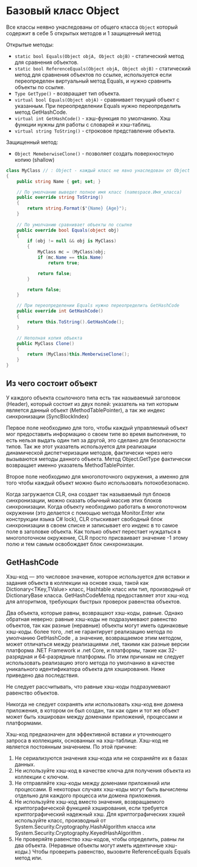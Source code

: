 # Базовый класс Object

Все классы неявно унаследованы от общего класса `Object` который содержит в себе 5 открытых методов и 1 защищенный метод

Открытые методы:

* `static bool Equals(Object objA, Object objB)` - статический метод для сравнения объектов.
* `static bool ReferenceEquals(Object objA, Object objB)` - статический метод для сравнения объектов по ссылке, используется если переопределен виртуальный метод Equals, и нужно сравнить объекты по ссылке.
* `Type GetType()` - возвращает тип объекта.
* `virtual bool Equals(Object objA)` - сравнивает текущий объект с указанным. При переопределении Equals нужно переопределить метод GetHashCode.
* `virtual int GetHashCode()` - хэш-функция по умолчанию. Хэш функции нужны для работы с словарей и хэш-таблиц.
* `virtual string ToString()` - строковое представление объекта.

Защищенный метод:

* `Object MemeberwiseClone()` - позволяет создать поверхностную копию (shallow)

```c#
class MyClass // : Object - каждый класс не явно унаследован от Object
{
    public string Name { get; set; }    

    // По умолчанию выведет полное имя класс (namespace.Имя_класса)
    public override string ToString()
    {
        return string.Format($"{Name} {Age}");
    }
    
    // По умолчанию сравнивает объекты по ссылке
    public override bool Equals(object obj)
    {
        if (obj != null && obj is MyClass)
        {
            MyClass mc = (MyClass)obj;
            if (mc.Name == this.Name)
                return true;

            return false;
        }

        return false;
    }

    // При переопределении Equals нужно переопределить GetHashCode
    public override int GetHashCode()
    {
        return this.ToString().GetHashCode();
    }

    // Неполная копия объекта
    public MyClass Clone()
    {
        return (MyClass)this.MemberwiseClone();
    }
}
```

## Из чего состоит объект

У каждого объекта ссылочного типа есть так называемый заголовок (Header), который состоит из двух полей: указатель на тип которым является данный объект (MethodTablePointer), а так же индекс синхронизации (SyncBlockIndex)

Первое поле необходимо для того, чтобы каждый управляемый объект мог предоставить информацию о своем типе во время выполнения, то есть нельзя выдать один тип за другой, это сделано для безопасности типов. Так же этот указатель используется для реализации динамической диспетчеризации методов, фактически через него вызываются методы данного объекта. Метод Object.GetType фактически возвращает именно указатель MethodTablePointer.

Второе поле необходимо для многопоточного окружения, а именно для того чтобы каждый объект можно было использовать потокобезопасно.

Когда загружается CLR, она создает так называемый пул блоков синхронизации, можно сказать обычный массив этих блоков синхронизации. Когда объекту необходимо работать в многопоточном окружении (это делается с помощью метода Monitor.Enter или конструкции языка C# lock), CLR отыскивает свободный блок синхронизации в своем списке и записывает его индекс в то самое поле в заголовке объекта. Как только объект перестает нуждаться в многопоточном окружение, CLR просто присваивает значение -1 этому полю и тем самым освобождает блок синхронизации.

## GetHashCode

Хэш-код — это числовое значение, которое используется для вставки и задания объекта в коллекции на основе хэша, такой как Dictionary<TKey,TValue> класс, Hashtable класс или тип, производный от DictionaryBase класса. GetHashCodeМетод предоставляет этот хэш-код для алгоритмов, требующих быстрых проверок равенства объектов.

Два объекта, которые равны, возвращают хэш-коды, равные. Однако обратная неверно: равные хэш-коды не подразумевают равенство объектов, так как разные (неравные) объекты могут иметь одинаковые хэш-коды. более того, .net не гарантирует реализацию метода по умолчанию GetHashCode , а значение, возвращаемое этим методом, может отличаться между реализациями .net, такими как разные версии платформа .NET Framework и .net Core, и платформы, такие как 32-разрядная и 64-разрядные платформы. По этим причинам не следует использовать реализацию этого метода по умолчанию в качестве уникального идентификатора объекта для хэширования. Ниже приведено два последствия.

Не следует рассчитывать, что равные хэш-коды подразумевают равенство объектов.

Никогда не следует сохранять или использовать хэш-код вне домена приложения, в котором он был создан, так как один и тот же объект может быть хэширован между доменами приложений, процессами и платформами.

Хэш-код предназначен для эффективной вставки и уточняющего запроса в коллекциях, основанных на хэш-таблице. Хэш-код не является постоянным значением. По этой причине:

1. Не сериализуются значения хэш-кода или не сохраняйте их в базах данных.
2. Не используйте хэш-код в качестве ключа для получения объекта из коллекции с ключом.
3. Не отправляйте хэш-коды между доменами приложений или процессами. В некоторых случаях хэш-коды могут быть вычислены отдельно для каждого процесса или домена приложения.
4. Не используйте хэш-код вместо значения, возвращаемого криптографической функцией хэширования, если требуется криптографический надежный хэш. Для криптографических хэшей используйте класс, производный от System.Security.Cryptography.HashAlgorithm класса или System.Security.Cryptography.KeyedHashAlgorithm .
5. Не проверяйте равенство хэш-кодов, чтобы определить, равны ли два объекта. (Неравные объекты могут иметь идентичные хэш-коды.) Чтобы проверить равенство, вызовите ReferenceEquals Equals метод или.
